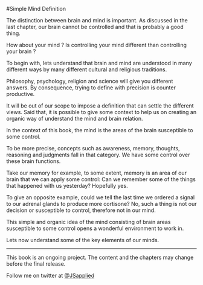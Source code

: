 #Simple Mind Definition 

The distinction between brain and mind is important. As discussed in the last chapter, our brain cannot be controlled and that is probably a good thing.

How about your mind ? Is controlling your mind different than controlling your brain ?

To begin with, lets understand that brain and mind are understood in many different ways by many different cultural and religious traditions. 

Philosophy, psychology, religion and science will give you different answers. By consequence, trying to define with precision is counter productive.  

It will be out of our scope to impose a definition that can settle the different views. Said that, it is possible to give some context to help us on creating an organic way of understand the mind and brain relation.

In the context of this book, the mind is the areas of the brain susceptible to some control.

To be more precise, concepts such as awareness, memory, thoughts, reasoning and judgments fall in that category. We have some control over these brain functions.

Take our memory for example, to some extent, memory is an area of our brain that we can apply some control: Can we remember some of the things that happened with us yesterday? Hopefully yes.

To give an opposite example, could we tell the last time we ordered a signal to our adrenal glands to produce more cortisone? No, such a thing is not our decision or susceptible to control, therefore not in our mind.

This simple and organic idea of the mind consisting of brain areas susceptible to some control opens a wonderful environment to work in.

Lets now understand some of the key elements of our minds.


***

This book is an ongoing project. The content and the chapters may change before the final release.

Follow me on twitter at [@JSapplied](https://twitter.com/JSapplied) 